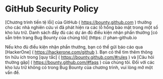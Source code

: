 # GitHub Security Policy

[Chương trình tiền tệ lỗi] của GitHub ( https://bounty.github.com ) thưởng cho các nhà nghiên cứu vì đã phát hiện ra các lỗ hổng bảo mật trong một số kho lưu trữ. Danh sách đầy đủ các dự án đủ điều kiện nhận phần thưởng [có sẵn trên trang Bug Bounty của chúng tôi] (https: // phan-github.io

Nếu kho đủ điều kiện nhận phần thưởng, bạn có thể gửi báo cáo qua [HackerOne] ( https://hackerone.com/github ). Bạn có thể tìm thêm thông tin hữu ích trong [quy tắc] ( https://bounty.github.com/#rules ) và [Câu hỏi thường gặp] ( https://bounty.github.com/#faqs ) của chúng tôi.
Đối với các kho lưu trữ không có trong Bug Bounty của chương trình, vui lòng mở một vấn đề.
